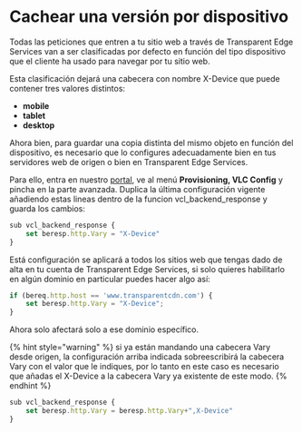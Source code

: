# Cachear una versión por dispositivo

Todas las peticiones que entren a tu sitio web a través de Transparent Edge Services van a ser clasificadas por defecto en función del tipo dispositivo que el cliente ha usado para navegar por tu sitio web.&#x20;

Esta clasificación dejará una cabecera con nombre X-Device que puede contener tres valores distintos:

* **mobile**
* **tablet**
* **desktop**

Ahora bien, para guardar una copia distinta del mismo objeto en función del dispositivo, es necesario que lo configures adecuadamente bien en tus servidores web de origen o bien en Transparent Edge Services.

Para ello, entra en nuestro [portal](https://dashboard.transparentcdn.com), ve al menú **Provisioning, VLC Config** y pincha en la parte avanzada. Duplica la última configuración vigente añadiendo estas lineas dentro de la funcion vcl\_backend\_response y guarda los cambios:

```javascript
sub vcl_backend_response {
    set beresp.http.Vary = "X-Device"
}
```

Está configuración se aplicará a todos los sitios web que tengas dado de alta en tu cuenta de Transparent Edge Services, si solo quieres habilitarlo en algún dominio en particular puedes hacer algo así:

```javascript
if (bereq.http.host == 'www.transparentcdn.com') {
    set beresp.http.Vary = "X-Device";
}
```

Ahora solo afectará solo a ese dominio específico.

{% hint style="warning" %}
si ya están mandando una cabecera Vary desde origen, la configuración arriba indicada sobreescribirá la cabecera Vary con el valor que le indiques, por lo tanto en este caso es necesario que añadas el X-Device a la cabecera Vary ya existente de este modo.
{% endhint %}

```javascript
sub vcl_backend_response {
    set beresp.http.Vary = beresp.http.Vary+",X-Device"
}
```
